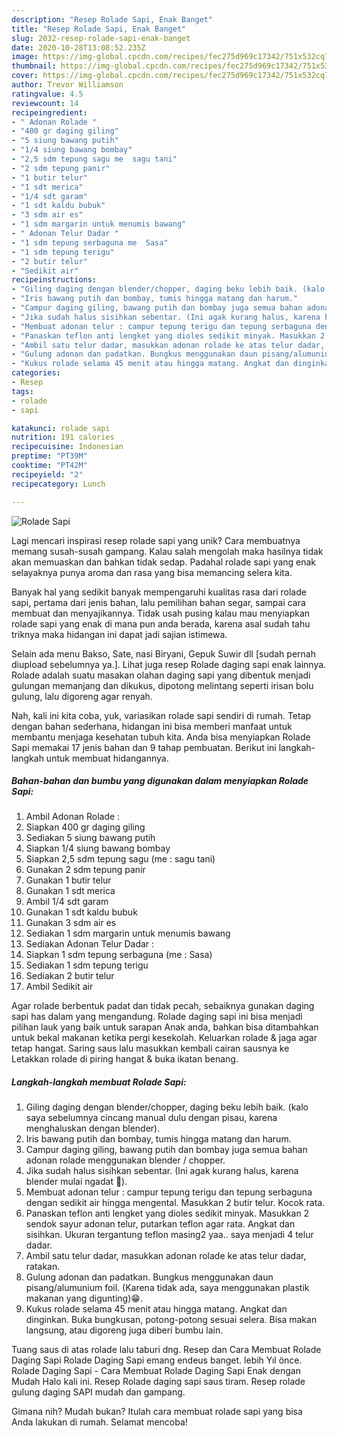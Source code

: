 ```yaml
---
description: "Resep Rolade Sapi, Enak Banget"
title: "Resep Rolade Sapi, Enak Banget"
slug: 2032-resep-rolade-sapi-enak-banget
date: 2020-10-28T13:08:52.235Z
image: https://img-global.cpcdn.com/recipes/fec275d969c17342/751x532cq70/rolade-sapi-foto-resep-utama.jpg
thumbnail: https://img-global.cpcdn.com/recipes/fec275d969c17342/751x532cq70/rolade-sapi-foto-resep-utama.jpg
cover: https://img-global.cpcdn.com/recipes/fec275d969c17342/751x532cq70/rolade-sapi-foto-resep-utama.jpg
author: Trevor Williamson
ratingvalue: 4.5
reviewcount: 14
recipeingredient:
- " Adonan Rolade "
- "400 gr daging giling"
- "5 siung bawang putih"
- "1/4 siung bawang bombay"
- "2,5 sdm tepung sagu me  sagu tani"
- "2 sdm tepung panir"
- "1 butir telur"
- "1 sdt merica"
- "1/4 sdt garam"
- "1 sdt kaldu bubuk"
- "3 sdm air es"
- "1 sdm margarin untuk menumis bawang"
- " Adonan Telur Dadar "
- "1 sdm tepung serbaguna me  Sasa"
- "1 sdm tepung terigu"
- "2 butir telur"
- "Sedikit air"
recipeinstructions:
- "Giling daging dengan blender/chopper, daging beku lebih baik. (kalo saya sebelumnya cincang manual dulu dengan pisau, karena menghaluskan dengan blender)."
- "Iris bawang putih dan bombay, tumis hingga matang dan harum."
- "Campur daging giling, bawang putih dan bombay juga semua bahan adonan rolade menggunakan blender / chopper."
- "Jika sudah halus sisihkan sebentar. (Ini agak kurang halus, karena blender mulai ngadat 🤭)."
- "Membuat adonan telur : campur tepung terigu dan tepung serbaguna dengan sedikit air hingga mengental. Masukkan 2 butir telur. Kocok rata."
- "Panaskan teflon anti lengket yang dioles sedikit minyak. Masukkan 2 sendok sayur adonan telur, putarkan teflon agar rata. Angkat dan sisihkan. Ukuran tergantung teflon masing2 yaa.. saya menjadi 4 telur dadar."
- "Ambil satu telur dadar, masukkan adonan rolade ke atas telur dadar, ratakan."
- "Gulung adonan dan padatkan. Bungkus menggunakan daun pisang/alumunium foil. (Karena tidak ada, saya menggunakan plastik makanan yang digunting)😁."
- "Kukus rolade selama 45 menit atau hingga matang. Angkat dan dinginkan. Buka bungkusan, potong-potong sesuai selera. Bisa makan langsung, atau digoreng juga diberi bumbu lain."
categories:
- Resep
tags:
- rolade
- sapi

katakunci: rolade sapi 
nutrition: 191 calories
recipecuisine: Indonesian
preptime: "PT39M"
cooktime: "PT42M"
recipeyield: "2"
recipecategory: Lunch

---
```



![Rolade Sapi](https://img-global.cpcdn.com/recipes/fec275d969c17342/751x532cq70/rolade-sapi-foto-resep-utama.jpg)

Lagi mencari inspirasi resep rolade sapi yang unik? Cara membuatnya memang susah-susah gampang. Kalau salah mengolah maka hasilnya tidak akan memuaskan dan bahkan tidak sedap. Padahal rolade sapi yang enak selayaknya punya aroma dan rasa yang bisa memancing selera kita.

Banyak hal yang sedikit banyak mempengaruhi kualitas rasa dari rolade sapi, pertama dari jenis bahan, lalu pemilihan bahan segar, sampai cara membuat dan menyajikannya. Tidak usah pusing kalau mau menyiapkan rolade sapi yang enak di mana pun anda berada, karena asal sudah tahu triknya maka hidangan ini dapat jadi sajian istimewa.

Selain ada menu Bakso, Sate, nasi Biryani, Gepuk Suwir dll [sudah pernah diupload sebelumnya ya.]. Lihat juga resep Rolade daging sapi enak lainnya. Rolade adalah suatu masakan olahan daging sapi yang dibentuk menjadi gulungan memanjang dan dikukus, dipotong melintang seperti irisan bolu gulung, lalu digoreng agar renyah.


Nah, kali ini kita coba, yuk, variasikan rolade sapi sendiri di rumah. Tetap dengan bahan sederhana, hidangan ini bisa memberi manfaat untuk membantu menjaga kesehatan tubuh kita. Anda bisa menyiapkan Rolade Sapi memakai 17 jenis bahan dan 9 tahap pembuatan. Berikut ini langkah-langkah untuk membuat hidangannya.

<!--inarticleads1-->

##### Bahan-bahan dan bumbu yang digunakan dalam menyiapkan Rolade Sapi:

1. Ambil  Adonan Rolade :
1. Siapkan 400 gr daging giling
1. Sediakan 5 siung bawang putih
1. Siapkan 1/4 siung bawang bombay
1. Siapkan 2,5 sdm tepung sagu (me : sagu tani)
1. Gunakan 2 sdm tepung panir
1. Gunakan 1 butir telur
1. Gunakan 1 sdt merica
1. Ambil 1/4 sdt garam
1. Gunakan 1 sdt kaldu bubuk
1. Gunakan 3 sdm air es
1. Sediakan 1 sdm margarin untuk menumis bawang
1. Sediakan  Adonan Telur Dadar :
1. Siapkan 1 sdm tepung serbaguna (me : Sasa)
1. Sediakan 1 sdm tepung terigu
1. Sediakan 2 butir telur
1. Ambil Sedikit air


Agar rolade berbentuk padat dan tidak pecah, sebaiknya gunakan daging sapi has dalam yang mengandung. Rolade daging sapi ini bisa menjadi pilihan lauk yang baik untuk sarapan Anak anda, bahkan bisa ditambahkan untuk bekal makanan ketika pergi kesekolah. Keluarkan rolade &amp; jaga agar tetap hangat. Saring saus lalu masukkan kembali cairan sausnya ke Letakkan rolade di piring hangat &amp; buka ikatan benang. 

<!--inarticleads2-->

##### Langkah-langkah membuat Rolade Sapi:

1. Giling daging dengan blender/chopper, daging beku lebih baik. (kalo saya sebelumnya cincang manual dulu dengan pisau, karena menghaluskan dengan blender).
1. Iris bawang putih dan bombay, tumis hingga matang dan harum.
1. Campur daging giling, bawang putih dan bombay juga semua bahan adonan rolade menggunakan blender / chopper.
1. Jika sudah halus sisihkan sebentar. (Ini agak kurang halus, karena blender mulai ngadat 🤭).
1. Membuat adonan telur : campur tepung terigu dan tepung serbaguna dengan sedikit air hingga mengental. Masukkan 2 butir telur. Kocok rata.
1. Panaskan teflon anti lengket yang dioles sedikit minyak. Masukkan 2 sendok sayur adonan telur, putarkan teflon agar rata. Angkat dan sisihkan. Ukuran tergantung teflon masing2 yaa.. saya menjadi 4 telur dadar.
1. Ambil satu telur dadar, masukkan adonan rolade ke atas telur dadar, ratakan.
1. Gulung adonan dan padatkan. Bungkus menggunakan daun pisang/alumunium foil. (Karena tidak ada, saya menggunakan plastik makanan yang digunting)😁.
1. Kukus rolade selama 45 menit atau hingga matang. Angkat dan dinginkan. Buka bungkusan, potong-potong sesuai selera. Bisa makan langsung, atau digoreng juga diberi bumbu lain.


Tuang saus di atas rolade lalu taburi dng. Resep dan Cara Membuat Rolade Daging Sapi Rolade Daging Sapi emang endeus banget. lebih Yıl önce. Rolade Daging Sapi - Cara Membuat Rolade Daging Sapi Enak dengan Mudah Halo kali ini. Resep Rolade daging sapi saus tiram. Resep rolade gulung daging SAPI mudah dan gampang. 

Gimana nih? Mudah bukan? Itulah cara membuat rolade sapi yang bisa Anda lakukan di rumah. Selamat mencoba!
